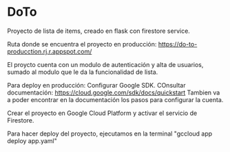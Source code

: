 # DoTo
Proyecto de lista de items, creado en flask con firestore service.

Ruta donde se encuentra el proyecto en producción:
https://do-to-producction.rj.r.appspot.com/

El proycto cuenta con un modulo de autenticación y alta de usuarios, sumado al modulo que le da la funcionalidad de lista.

Para deploy en producción:
Configurar Google SDK. COnsultar documentación:
https://cloud.google.com/sdk/docs/quickstart
Tambien va a poder encontrar en la documentación los pasos para configurar la cuenta.

Crear el proyecto en Google Cloud Platform y activar el servicio de Firestore.


Para hacer deploy del proyecto, ejecutamos en la terminal "gccloud app deploy app.yaml"

